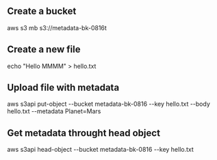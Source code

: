 ## Create a bucket
aws s3 mb s3://metadata-bk-0816t


## Create a new file 
echo "Hello MMMM" > hello.txt

## Upload file with metadata
aws s3api put-object --bucket metadata-bk-0816 --key hello.txt --body hello.txt --metadata Planet=Mars

## Get metadata throught head object
aws s3api head-object --bucket metadata-bk-0816 --key hello.txt 